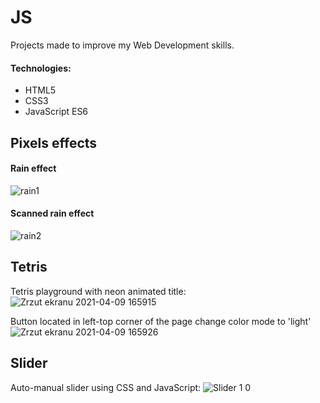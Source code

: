 # JS
Projects made to improve my Web Development skills.

#### Technologies:
* HTML5
* CSS3
* JavaScript ES6


## Pixels effects
#### Rain effect 
![rain1](https://user-images.githubusercontent.com/43828905/115701308-f27a6a80-a367-11eb-93ca-31b38ed026e2.png)
#### Scanned rain effect
![rain2](https://user-images.githubusercontent.com/43828905/116791850-4f3ef900-aabd-11eb-9334-26bcf265d6df.png)


## Tetris
Tetris playground with neon animated title:
![Zrzut ekranu 2021-04-09 165915](https://user-images.githubusercontent.com/43828905/114201717-cc5fce00-9956-11eb-9c82-5121634c9a00.png)

Button located in left-top corner of the page change color mode to 'light'
![Zrzut ekranu 2021-04-09 165926](https://user-images.githubusercontent.com/43828905/114201732-cff35500-9956-11eb-929b-f144fc7902df.png)



## Slider
Auto-manual slider using CSS and JavaScript:
![Slider 1 0](https://user-images.githubusercontent.com/43828905/114197795-fb744080-9952-11eb-9a91-d326e54ff5ba.png) 
